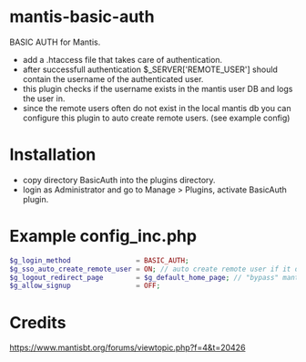 # mantis-basic-auth
BASIC AUTH for Mantis.

* add a .htaccess file that takes care of authentication.
* after successfull authentication $_SERVER['REMOTE_USER'] should contain the username of the authenticated user.
* this plugin checks if the username exists in the mantis user DB and logs the user in.
* since the remote users often do not exist in the local mantis db you can configure this plugin to auto create remote users. (see example config)

# Installation
* copy directory BasicAuth into the plugins directory.
* login as Administrator and go to Manage > Plugins, activate BasicAuth plugin.

# Example config_inc.php
```php
$g_login_method                = BASIC_AUTH;
$g_sso_auto_create_remote_user = ON; // auto create remote user if it doesn't exist in mantis DB
$g_logout_redirect_page        = $g_default_home_page; // "bypass" mantis login
$g_allow_signup                = OFF;
```

# Credits
https://www.mantisbt.org/forums/viewtopic.php?f=4&t=20426
